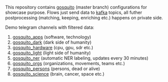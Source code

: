 This repository contains [gosquito](https://github.com/livelace/gosquito) (master branch) configurations for showcase purpose.
Flows just send data to [kafka](https://kafka.apache.org/intro) topics, all futher postprocessing (matching, keeping, enriching etc.) happens on private side.

Demo telegram channels with filtered data:

1. [gosquito_apps](https://t.me/gosquito_apps) (software, technology)
2. [gosquito_dark](https://t.me/gosquito_dark) (dark side of humanity)
3. [gosquito_hardware](https://t.me/gosquito_hardware) (cpu, gpu, sdr etc.)
4. [gosquito_light](https://t.me/gosquito_light) (light side of humanity)
5. [gosquito_ner](https://t.me/gosquito_ner) (automatic NER labeling, updates every 30 minutes) 
6. [gosquito_orgs](https://t.me/gosquito_orgs) (organizations, movements, teams etc.) 
7. [gosquito_persons](https://t.me/gosquito_persons) (persons, dead or alive) 
8. [gosquito_science](https://t.me/gosquito_science) (brain, cancer, space etc.)
